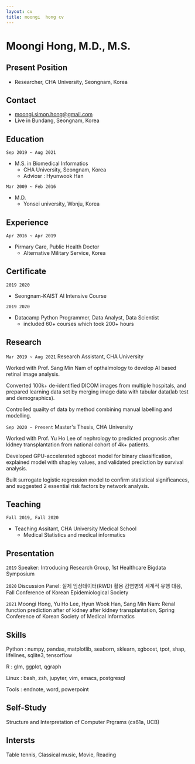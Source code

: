 ```yaml
---
layout: cv
title: moongi  hong cv
---
```


# Moongi Hong, M.D., M.S.

## Present Position
- Researcher, CHA University, Seongnam, Korea

## Contact
- moongi.simon.hong@gmail.com
- Live in Bundang, Seongnam, Korea

## Education
`Sep 2019 ~ Aug 2021 `
- M.S. in Biomedical Informatics
  - CHA University, Seongnam, Korea
  - Adviosr : Hyunwook Han

`Mar 2009 ~ Feb 2016`
- M.D.
  - Yonsei university, Wonju, Korea

## Experience
`Apr 2016 ~ Apr 2019`
- Pirmary Care, Public Health Doctor
  - Alternative Military Service, Korea

## Certificate
`2019 2020`
- Seongnam-KAIST AI Intensive Course

`2019 2020`
- Datacamp Python Programmer, Data Analyst, Data Scientist 
  - included 60+ courses which took 200+ hours

## Research
`Mar 2019 ~ Aug 2021`
Research Assistant, CHA University

Worked with Prof. Sang Min Nam of opthalmology to develop AI based retinal image analysis.

Converted 100k+ de-identified DICOM images from multiple hospitals, and prepared learning data set by merging image data with tabular data(lab test and demographics).

Controlled quailty of data by method combining manual labelling and modelling. 

`Sep 2020 ~ Present`
Master's Thesis, CHA University

Worked with Prof. Yu Ho Lee of nephrology to predicted prognosis after kidney transplantation from national cohort of 4k+ patients.

Developed GPU-accelerated xgboost model for binary classification, explained model with shapley values, and validated prediction by survival analysis.

Built surrogate logistic regression model to confirm statistical significances, and suggested 2 essential risk factors by network analysis.

## Teaching
`Fall 2019, Fall 2020`
- Teaching Assitant, CHA University Medical School
  - Medical Statistics and medical informatics

## Presentation
`2019`
Speaker: Introducing Research Group, 1st Healthcare Bigdata Symposium

`2020`
Discussion Panel: 실제 임상데이터(RWD) 활용 감염병의 세계적 유행 대응, Fall Conference of Korean Epidemiological Society

`2021`
Moongi Hong, Yu Ho Lee, Hyun Wook Han, Sang Min Nam: Renal function prediction after of kidney after kidney transplantation, Spring Conference of Korean Society of Medical Informatics

## Skills
Python : numpy, pandas, matplotlib, seaborn, sklearn, xgboost, tpot, shap, lifelines, sqlite3, tensorflow

R : glm, ggplot, qgraph

Linux : bash, zsh, jupyter, vim, emacs, postgresql

Tools : endnote, word, powerpoint

## Self-Study
Structure and Interpretation of Computer Prgrams (cs61a, UCB)

## Intersts
Table tennis, Classical music, Movie, Reading
